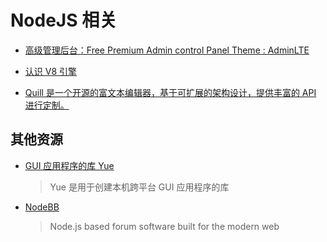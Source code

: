# NodeJS 相关

* [高级管理后台：Free Premium Admin control Panel Theme : AdminLTE](https://github.com/almasaeed2010/AdminLTE)

* [认识 V8 引擎](https://zhuanlan.zhihu.com/p/27628685)

* [Quill 是一个开源的富文本编辑器，基于可扩展的架构设计，提供丰富的 API 进行定制。](https://gitee.com/mirrors/quill)

## 其他资源

* [GUI 应用程序的库 Yue](https://gitee.com/mirrors/Yue)
  > Yue 是用于创建本机跨平台 GUI 应用程序的库

* [NodeBB](https://github.com/NodeBB/NodeBB)
  > Node.js based forum software built for the modern web